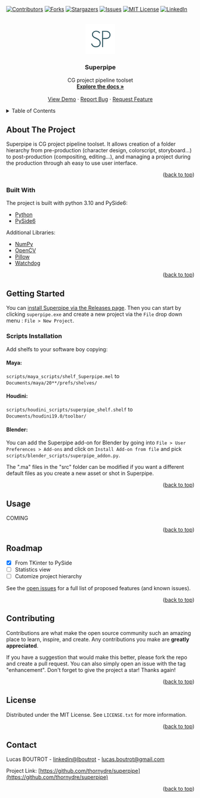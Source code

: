 <div id="top"></div>
<!--
*** Thanks for checking out the Best-README-Template. If you have a suggestion
*** that would make this better, please fork the repo and create a pull request
*** or simply open an issue with the tag "enhancement".
*** Don't forget to give the project a star!
*** Thanks again! Now go create something AMAZING! :D
-->



<!-- PROJECT SHIELDS -->
<!--
*** I'm using markdown "reference style" links for readability.
*** Reference links are enclosed in brackets [ ] instead of parentheses ( ).
*** See the bottom of this document for the declaration of the reference variables
*** for contributors-url, forks-url, etc. This is an optional, concise syntax you may use.
*** https://www.markdownguide.org/basic-syntax/#reference-style-links
-->
[![Contributors][contributors-shield]][contributors-url]
[![Forks][forks-shield]][forks-url]
[![Stargazers][stars-shield]][stars-url]
[![Issues][issues-shield]][issues-url]
[![MIT License][license-shield]][license-url]
[![LinkedIn][linkedin-shield]][linkedin-url]



<!-- PROJECT LOGO -->
<br />
<div align="center">
  <a href="https://github.com/thornydre/superpipe">
    <img src="assets/img/logo.png" alt="Logo" width="80" height="80">
  </a>

<h3 align="center">Superpipe</h3>

  <p align="center">
    CG project pipeline toolset
    <br />
    <a href="https://github.com/thornydre/superpipe"><strong>Explore the docs »</strong></a>
    <br />
    <br />
    <a href="https://github.com/thornydre/superpipe">View Demo</a>
    ·
    <a href="https://github.com/thornydre/superpipe/issues">Report Bug</a>
    ·
    <a href="https://github.com/thornydre/superpipe/pulls">Request Feature</a>
  </p>
</div>



<!-- TABLE OF CONTENTS -->
<details>
  <summary>Table of Contents</summary>
  <ol>
    <li>
      <a href="#about-the-project">About The Project</a>
      <ul>
        <li><a href="#built-with">Built With</a></li>
      </ul>
    </li>
    <li><a href="#getting-started">Getting Started</a></li>
    <li><a href="#usage">Usage</a></li>
    <li><a href="#roadmap">Roadmap</a></li>
    <li><a href="#contributing">Contributing</a></li>
    <li><a href="#license">License</a></li>
    <li><a href="#contact">Contact</a></li>
  </ol>
</details>



<!-- ABOUT THE PROJECT -->
## About The Project

Superpipe is CG project pipeline toolset. It allows creation of a folder hierarchy from pre-production (character design, colorscript, storyboard...) to post-production (compositing, editing...), and managing a project during the production through ah easy to use user interface.

<p align="right">(<a href="#top">back to top</a>)</p>



### Built With

The project is built with python 3.10 and PySide6:
* [Python](https://python.org/)
* [PySide6](https://python.org/)

Additional Libraries:
* [NumPy](https://numpy.org/)
* [OpenCV](https://opencv.org/)
* [Pillow](https://python-pillow.org/)
* [Watchdog](https://github.com/gorakhargosh/watchdog)

<p align="right">(<a href="#top">back to top</a>)</p>



<!-- GETTING STARTED -->
## Getting Started

You can <a href="https://github.com/thornydre/superpipe/releases">install Superpipe via the Releases page</a>.
Then you can start by clicking `superpipe.exe` and create a new project via the `File` drop down menu : `File > New Project`.


### Scripts Installation
Add shelfs to your software boy copying:
#### Maya:
`scripts/maya_scripts/shelf_Superpipe.mel` to `Documents/maya/20**/prefs/shelves/`
#### Houdini:
`scripts/houdini_scripts/superpipe_shelf.shelf` to `Documents/houdini19.0/toolbar/`
#### Blender:
You can add the Superpipe add-on for Blender by going into `File > User Preferences > Add-ons` and click on `Install Add-on from file` and pick `scripts/blender_scripts/superpipe_addon.py`.

The ".ma" files in the "src" folder can be modified if you want a different default files as you create a new asset or shot in Superpipe.

<!--
### Prerequisites

This is an example of how to list things you need to use the software and how to install them.
* npm
  ```sh
  npm install npm@latest -g
  ```

### Installation

1. Get a free API Key at [https://example.com](https://example.com)
2. Clone the repo
   ```sh
   git clone https://github.com/thornydre/superpipe.git
   ```
3. Install NPM packages
   ```sh
   npm install
   ```
4. Enter your API in `config.js`
   ```js
   const API_KEY = 'ENTER YOUR API';
   ```
-->

<p align="right">(<a href="#top">back to top</a>)</p>



<!-- USAGE EXAMPLES -->
## Usage

COMING

<p align="right">(<a href="#top">back to top</a>)</p>



<!-- ROADMAP -->
## Roadmap

- [x] From TKinter to PySide
- [ ] Statistics view
- [ ] Cutomize project hierarchy

See the [open issues](https://github.com/thornydre/superpipe/issues) for a full list of proposed features (and known issues).

<p align="right">(<a href="#top">back to top</a>)</p>



<!-- CONTRIBUTING -->
## Contributing

Contributions are what make the open source community such an amazing place to learn, inspire, and create. Any contributions you make are **greatly appreciated**.

If you have a suggestion that would make this better, please fork the repo and create a pull request. You can also simply open an issue with the tag "enhancement".
Don't forget to give the project a star! Thanks again!

<!--
1. Fork the Project
2. Create your Feature Branch (`git checkout -b feature/AmazingFeature`)
3. Commit your Changes (`git commit -m 'Add some AmazingFeature'`)
4. Push to the Branch (`git push origin feature/AmazingFeature`)
5. Open a Pull Request
-->

<p align="right">(<a href="#top">back to top</a>)</p>


<!-- LICENSE -->
## License

Distributed under the MIT License. See `LICENSE.txt` for more information.

<p align="right">(<a href="#top">back to top</a>)</p>



<!-- CONTACT -->
## Contact

Lucas BOUTROT - [linkedin@lboutrot](https://linkedin.com/in/lboutrot) - lucas.boutrot@gmail.com

Project Link: [https://github.com/thornydre/superpipe](https://github.com/thornydre/superpipe)

<p align="right">(<a href="#top">back to top</a>)</p>



<!-- ACKNOWLEDGMENTS -->
<!--
## Acknowledgments

* []()
* []()
* []()

<p align="right">(<a href="#top">back to top</a>)</p>
-->


<!-- MARKDOWN LINKS & IMAGES -->
<!-- https://www.markdownguide.org/basic-syntax/#reference-style-links -->
[contributors-shield]: https://img.shields.io/github/contributors/thornydre/superpipe.svg?style=for-the-badge
[contributors-url]: https://github.com/thornydre/superpipe/graphs/contributors
[forks-shield]: https://img.shields.io/github/forks/thornydre/superpipe.svg?style=for-the-badge
[forks-url]: https://github.com/thornydre/superpipe/network/members
[stars-shield]: https://img.shields.io/github/stars/thornydre/superpipe.svg?style=for-the-badge
[stars-url]: https://github.com/thornydre/superpipe/stargazers
[issues-shield]: https://img.shields.io/github/issues/thornydre/superpipe.svg?style=for-the-badge
[issues-url]: https://github.com/thornydre/superpipe/issues
[license-shield]: https://img.shields.io/github/license/thornydre/superpipe.svg?style=for-the-badge
[license-url]: https://github.com/thornydre/superpipe/blob/master/LICENSE.txt
[linkedin-shield]: https://img.shields.io/badge/-LinkedIn-black.svg?style=for-the-badge&logo=linkedin&colorB=555
[linkedin-url]: https://linkedin.com/in/lboutrot
